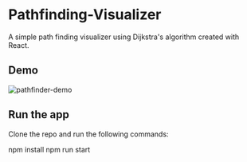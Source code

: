 # Pathfinding-Visualizer

A simple path finding visualizer using Dijkstra's algorithm created with React.

## Demo
![pathfinder-demo](https://user-images.githubusercontent.com/65437778/159905895-075044e1-e144-409a-aab8-d49e5b344e4f.gif)


## Run the app
Clone the repo and run the following commands:

npm install
npm run start
